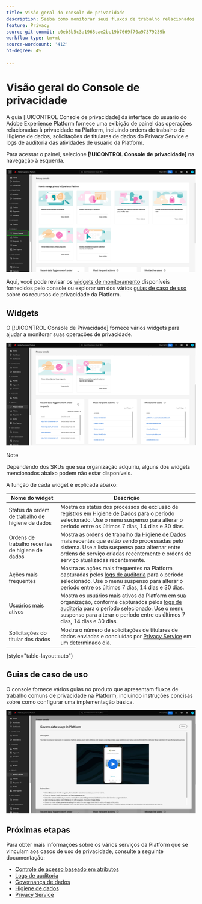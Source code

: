 ```yaml
---
title: Visão geral do console de privacidade
description: Saiba como monitorar seus fluxos de trabalho relacionados à privacidade na interface do usuário do Adobe Experience Platform.
feature: Privacy
source-git-commit: c0eb5b5c3a1968cae2bc19b7669f70a97379239b
workflow-type: tm+mt
source-wordcount: '412'
ht-degree: 4%

---
```


# Visão geral do Console de privacidade

A guia [!UICONTROL Console de privacidade] da interface do usuário do Adobe Experience Platform fornece uma exibição de painel das operações relacionadas à privacidade na Platform, incluindo ordens de trabalho de Higiene de dados, solicitações de titulares de dados do Privacy Service e logs de auditoria das atividades de usuário da Platform.

Para acessar o painel, selecione **[!UICONTROL Console de privacidade]** na navegação à esquerda.

![Imagem mostrando o [!UICONTROL Console de Privacidade] sendo selecionado na navegação à esquerda na interface do usuário da plataforma](../images/governance-privacy-security/privacy-console/left-nav.png)

Aqui, você pode revisar os [widgets de monitoramento](#widgets) disponíveis fornecidos pelo console ou explorar um dos vários [guias de caso de uso](#use-case-guides) sobre os recursos de privacidade da Platform.

## Widgets

O [!UICONTROL Console de Privacidade] fornece vários widgets para ajudar a monitorar suas operações de privacidade.

![Imagem mostrando o [!UICONTROL Console de Privacidade] sendo selecionado na navegação à esquerda na interface do usuário da plataforma](../images/governance-privacy-security/privacy-console/widgets.png)

>[!NOTE]
>
>Dependendo dos SKUs que sua organização adquiriu, alguns dos widgets mencionados abaixo podem não estar disponíveis.

A função de cada widget é explicada abaixo:

| Nome do widget | Descrição |
| --- | --- |
| Status da ordem de trabalho de higiene de dados | Mostra os status dos processos de exclusão de registros em [Higiene de Dados](../../hygiene/home.md) para o período selecionado. Use o menu suspenso para alterar o período entre os últimos 7 dias, 14 dias e 30 dias. |
| Ordens de trabalho recentes de higiene de dados | Mostra as ordens de trabalho da [Higiene de Dados](../../hygiene/home.md) mais recentes que estão sendo processadas pelo sistema. Use a lista suspensa para alternar entre ordens de serviço criadas recentemente e ordens de serviço atualizadas recentemente. |
| Ações mais frequentes | Mostra as ações mais frequentes na Platform capturadas pelos [logs de auditoria](./audit-logs/overview.md) para o período selecionado. Use o menu suspenso para alterar o período entre os últimos 7 dias, 14 dias e 30 dias. |
| Usuários mais ativos | Mostra os usuários mais ativos da Platform em sua organização, conforme capturados pelos [logs de auditoria](./audit-logs/overview.md) para o período selecionado. Use o menu suspenso para alterar o período entre os últimos 7 dias, 14 dias e 30 dias. |
| Solicitações do titular dos dados | Mostra o número de solicitações de titulares de dados enviadas e concluídas por [Privacy Service](../../privacy-service/home.md) em um determinado dia. |

{style="table-layout:auto"}

## Guias de caso de uso

O console fornece vários guias no produto que apresentam fluxos de trabalho comuns de privacidade na Platform, incluindo instruções concisas sobre como configurar uma implementação básica.

![Imagem mostrando o [!UICONTROL Console de Privacidade] sendo selecionado na navegação à esquerda na interface do usuário da plataforma](../images/governance-privacy-security/privacy-console/use-case-guide.png)

## Próximas etapas

Para obter mais informações sobre os vários serviços da Platform que se vinculam aos casos de uso de privacidade, consulte a seguinte documentação:

* [Controle de acesso baseado em atributos](../../access-control/abac/overview.md)
* [Logs de auditoria](./audit-logs/overview.md)
* [Governança de dados](../../data-governance/home.md)
* [Higiene de dados](../../hygiene/home.md)
* [Privacy Service](../../privacy-service/home.md)
